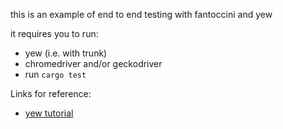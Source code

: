 this is an example of end to end testing with fantoccini and yew

it requires you to run:
- yew (i.e. with trunk)
- chromedriver and/or geckodriver
- run `cargo test`

Links for reference:

- [yew tutorial](https://yew.rs/docs/tutorial)